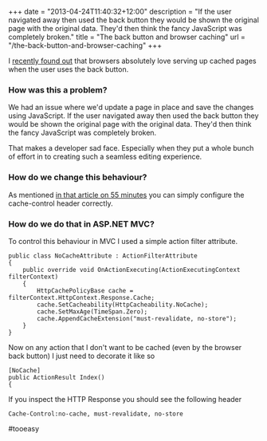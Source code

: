+++
date = "2013-04-24T11:40:32+12:00"
description = "If the user navigated away then used the back button they would be shown the original page with the original data. They'd then think the fancy JavaScript was completely broken."
title = "The back button and browser caching"
url = "/the-back-button-and-browser-caching"
+++

I [recently found out](http://blog.55minutes.com/2011/10/how-to-defeat-the-browser-back-button-cache/ "How to Defeat the Browser Back Button Cache • 55 Minutes Blog") that browsers absolutely love serving up cached pages when the user uses the back button.

### How was this a problem?

We had an issue where we'd update a page in place and save the changes using JavaScript. If the user navigated away then used the back button they would be shown the original page with the original data. They'd then think the fancy JavaScript was completely broken.

That makes a developer sad face. Especially when they put a whole bunch of effort in to creating such a seamless editing experience.

### How do we change this behaviour?

As mentioned [in that article on 55 minutes](http://blog.55minutes.com/2011/10/how-to-defeat-the-browser-back-button-cache/ "How to Defeat the Browser Back Button Cache • 55 Minutes Blog") you can simply configure the cache-control header correctly.

### How do we do that in ASP.NET MVC?

To control this behaviour in MVC I used a simple action filter attribute.

    public class NoCacheAttribute : ActionFilterAttribute
    {
        public override void OnActionExecuting(ActionExecutingContext filterContext)
        {
            HttpCachePolicyBase cache = filterContext.HttpContext.Response.Cache;
            cache.SetCacheability(HttpCacheability.NoCache);
            cache.SetMaxAge(TimeSpan.Zero);
            cache.AppendCacheExtension("must-revalidate, no-store"); 
        }
    }

Now on any action that I don't want to be cached (even by the browser back button) I just need to decorate it like so

    [NoCache]
    public ActionResult Index()
    {

If you inspect the HTTP Response you should see the following header

    Cache-Control:no-cache, must-revalidate, no-store

\#tooeasy
